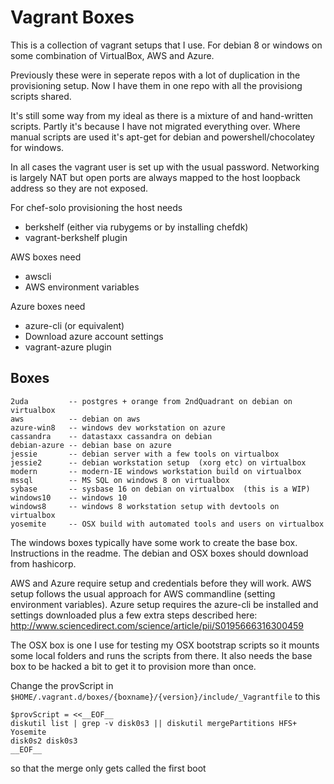 
Vagrant Boxes
=============

This is a collection of vagrant setups that I use. For debian 8 or windows on 
some combination of VirtualBox, AWS and Azure.

Previously these were in seperate repos with a lot of duplication in the
provisioning setup.  Now I have them in one repo with all the provisiong
scripts shared.

It's still some way from my ideal as there is a mixture of and hand-written
scripts.  Partly it's because I have not migrated everything
over. Where manual scripts are used it's apt-get for debian and
powershell/chocolatey for windows.

In all cases the vagrant user is set up with the usual password. Networking is
largely NAT but open ports are always mapped to the host loopback address so
they are not exposed.

For chef-solo provisioning the host needs

* berkshelf  (either via rubygems or by installing chefdk)
* vagrant-berkshelf plugin

AWS boxes need

* awscli
* AWS environment variables

Azure boxes need

* azure-cli  (or equivalent)
* Download azure account settings
* vagrant-azure plugin

Boxes
----

```
2uda         -- postgres + orange from 2ndQuadrant on debian on virtualbox
aws          -- debian on aws
azure-win8   -- windows dev workstation on azure
cassandra    -- datastaxx cassandra on debian
debian-azure -- debian base on azure
jessie       -- debian server with a few tools on virtualbox
jessie2      -- debian workstation setup  (xorg etc) on virtualbox
modern       -- modern-IE windows workstation build on virtualbox
mssql        -- MS SQL on windows 8 on virtualbox
sybase       -- sysbase 16 on debian on virtualbox  (this is a WIP)
windows10    -- windows 10
windows8     -- windows 8 workstation setup with devtools on virtualbox
yosemite     -- OSX build with automated tools and users on virtualbox
```


The windows boxes typically have some work to create the base box.
Instructions in the readme. The debian and OSX boxes should download from
hashicorp.

AWS and Azure require setup and credentials before they will work. AWS setup
follows the usual approach for AWS commandline (setting environment
variables). Azure setup requires the azure-cli be installed and settings
downloaded plus a few extra steps described here:
http://www.sciencedirect.com/science/article/pii/S0195666316300459

The OSX box is one I use for testing my OSX bootstrap scripts so it mounts
some local folders and runs the scripts from there. It also needs the base box
to be hacked a bit to get it to provision more than once.

Change the provScript in
`$HOME/.vagrant.d/boxes/{boxname}/{version}/include/_Vagrantfile` to this


```
$provScript = <<__EOF__
diskutil list | grep -v disk0s3 || diskutil mergePartitions HFS+ Yosemite
disk0s2 disk0s3
__EOF__
```

so that the merge only gets called the first boot



